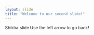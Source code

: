 ```yaml
---
layout: slide
title: "Welcome to our second slide!"
---
```

Shikha slide
Use the left arrow to go back!
